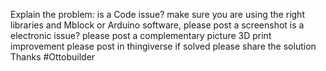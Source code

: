Explain the problem:
is a Code issue? make sure you are using the right libraries and Mblock or Arduino software, please post a screenshot
is a electronic issue? please post a complementary picture
3D print improvement please post in thingiverse
if solved please share the solution
Thanks #Ottobuilder
